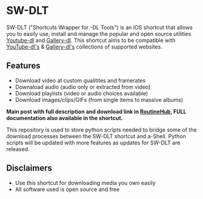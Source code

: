 # SW-DLT

SW-DLT ("Shortcuts Wrapper for -DL Tools") is an iOS shortcut that allows you to easily use, install and manage the popular and open source utilities [Youtube-dl](https://gitlab.com/ytdl-org/youtube-dl) and [Gallery-dl](https://github.com/mikf/gallery-dl). This shortcut aims to be compatible with [YouTube-dl's](https://gitlab.com/ytdl-org/youtube-dl/-/blob/master/docs/supportedsites.md) & [Gallery-dl's](https://github.com/mikf/gallery-dl/blob/master/docs/supportedsites.rst) collections of supported websites.

## Features
- Download video at custom qualitites and framerates
- Downaload audio (audio only or extracted from video)
- Download playlists (video or audio choices available)
- Download images/clips/GIFs (from single items to massive albums)

**Main post with full description and download link in [RoutineHub](https://routinehub.co/shortcut/7284), FULL documentation also available in the shortcut.**

This repository is used to store python scripts needed to bridge some of the download processes between the SW-DLT shortcut and a-Shell. Python scripts will be updated with more features as updates for SW-DLT are released.

## Disclaimers
- Use this shortcut for downloading media you own easily
- All software used is open source and free
